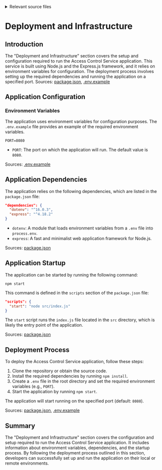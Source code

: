 <details>
<summary>Relevant source files</summary>

The following files were used as context for generating this wiki page:

- [.env.example](https://github.com/agattani123/access-control-service/blob/main/.env.example)
- [package.json](https://github.com/agattani123/access-control-service/blob/main/package.json)
</details>

# Deployment and Infrastructure

## Introduction

The "Deployment and Infrastructure" section covers the setup and configuration required to run the Access Control Service application. This service is built using Node.js and the Express.js framework, and it relies on environment variables for configuration. The deployment process involves setting up the required dependencies and running the application on a specified port.
Sources: [package.json](https://github.com/agattani123/access-control-service/blob/main/package.json), [.env.example](https://github.com/agattani123/access-control-service/blob/main/.env.example)

## Application Configuration

### Environment Variables

The application uses environment variables for configuration purposes. The `.env.example` file provides an example of the required environment variables.

```
PORT=8080
```

- `PORT`: The port on which the application will run. The default value is `8080`.

Sources: [.env.example](https://github.com/agattani123/access-control-service/blob/main/.env.example)

## Application Dependencies

The application relies on the following dependencies, which are listed in the `package.json` file:

```json
"dependencies": {
  "dotenv": "^16.0.3",
  "express": "^4.18.2"
}
```

- `dotenv`: A module that loads environment variables from a `.env` file into `process.env`.
- `express`: A fast and minimalist web application framework for Node.js.

Sources: [package.json](https://github.com/agattani123/access-control-service/blob/main/package.json)

## Application Startup

The application can be started by running the following command:

```
npm start
```

This command is defined in the `scripts` section of the `package.json` file:

```json
"scripts": {
  "start": "node src/index.js"
}
```

The `start` script runs the `index.js` file located in the `src` directory, which is likely the entry point of the application.

Sources: [package.json](https://github.com/agattani123/access-control-service/blob/main/package.json)

## Deployment Process

To deploy the Access Control Service application, follow these steps:

1. Clone the repository or obtain the source code.
2. Install the required dependencies by running `npm install`.
3. Create a `.env` file in the root directory and set the required environment variables (e.g., `PORT`).
4. Start the application by running `npm start`.

The application will start running on the specified port (default: `8080`).

Sources: [package.json](https://github.com/agattani123/access-control-service/blob/main/package.json), [.env.example](https://github.com/agattani123/access-control-service/blob/main/.env.example)

## Summary

The "Deployment and Infrastructure" section covers the configuration and setup required to run the Access Control Service application. It includes information about environment variables, dependencies, and the startup process. By following the deployment process outlined in this section, developers can successfully set up and run the application on their local or remote environments.